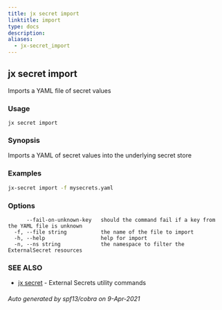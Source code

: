 ```yaml
---
title: jx secret import
linktitle: import
type: docs
description: 
aliases:
  - jx-secret_import
---
```


## jx secret import

Imports a YAML file of secret values

### Usage

```
jx secret import
```

### Synopsis

Imports a YAML of secret values into the underlying secret store

### Examples

  ```bash
  jx-secret import -f mysecrets.yaml

  ```
### Options

```
      --fail-on-unknown-key   should the command fail if a key from the YAML file is unknown
  -f, --file string           the name of the file to import
  -h, --help                  help for import
  -n, --ns string             the namespace to filter the ExternalSecret resources
```

### SEE ALSO

* [jx secret](..)	 - External Secrets utility commands

###### Auto generated by spf13/cobra on 9-Apr-2021
